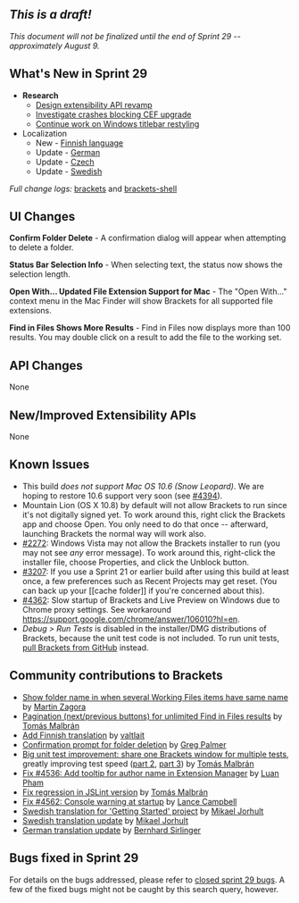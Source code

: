 _This is a draft!_
--------------------
_This document will not be finalized until the end of Sprint 29 -- approximately August 9._

What's New in Sprint 29
-----------------------
* **Research**
    * [Design extensibility API revamp](https://trello.com/c/rnN0XwK0/876-3-research-extension-api-design)
    * [Investigate crashes blocking CEF upgrade](https://trello.com/c/gIwbocii/938-3-cef-crash-issues)
    * [Continue work on Windows titlebar restyling](https://trello.com/c/d77Fd4F9/874-5-into-darkness-shell-windows)
* Localization
    * New - [Finnish language](https://github.com/adobe/brackets/pull/4506)
    * Update - [German](https://github.com/adobe/brackets/pull/4520)
    * Update - [Czech](https://github.com/adobe/brackets/pull/4607)
    * Update - [Swedish](https://github.com/adobe/brackets/pull/4605)

_Full change logs:_ [brackets](https://github.com/adobe/brackets/compare/sprint-28...sprint-29#commits_bucket) and [brackets-shell](https://github.com/adobe/brackets-shell/compare/sprint-28...sprint-29#commits_bucket)


UI Changes
----------
**Confirm Folder Delete** - A confirmation dialog will appear when attempting to delete a folder.

**Status Bar Selection Info** - When selecting text, the status now shows the selection length.

**Open With… Updated File Extension Support for Mac** - The "Open With…" context menu in the Mac Finder will show Brackets for all supported file extensions.

**Find in Files Shows More Results** - Find in Files now displays more than 100 results. You may double click on a result to add the file to the working set.

API Changes
-----------

None

New/Improved Extensibility APIs
-------------------------------

None

Known Issues
------------
* This build _does not support Mac OS 10.6 (Snow Leopard)_. We are hoping to restore 10.6 support very soon (see [#4394](https://github.com/adobe/brackets/issues/4394)).
* Mountain Lion (OS X 10.8) by default will not allow Brackets to run since it's not digitally signed yet. To work around this, right click the Brackets app and choose Open. You only need to do that once -- afterward, launching Brackets the normal way will work also.
* [#2272](https://github.com/adobe/brackets/issues/2272): Windows Vista may not allow the Brackets installer to run (you may not see _any_ error message). To work around this, right-click the installer file, choose Properties, and click the Unblock button.
* [#3207](https://github.com/adobe/brackets/issues/3207): If you use a Sprint 21 or earlier build after using this build at least once, a few preferences such as Recent Projects may get reset. (You can back up your [[cache folder]] if you're concerned about this).
* [#4362](https://github.com/adobe/brackets/issues/4362): Slow startup of Brackets and Live Preview on Windows due to Chrome proxy settings. See workaround https://support.google.com/chrome/answer/106010?hl=en.
* _Debug > Run Tests_ is disabled in the installer/DMG distributions of Brackets, because the unit test code is not included. To run unit tests, [pull Brackets from GitHub](https://github.com/adobe/brackets/wiki/How-to-Hack-on-Brackets#wiki-getcode) instead.


Community contributions to Brackets
-----------------------------------
* [Show folder name in when several Working Files items have same name](https://github.com/adobe/brackets/pull/4419) by [Martin Zagora](https://github.com/zaggino)
* [Pagination (next/previous buttons) for unlimited Find in Files results](https://github.com/adobe/brackets/pull/4303) by [Tomás Malbrán](https://github.com/TomMalbran)
* [Add Finnish translation](https://github.com/adobe/brackets/pull/4506) by [valtlait](https://github.com/valtlait)
* [Confirmation prompt for folder deletion](https://github.com/adobe/brackets/pull/4515) by [Greg Palmer](https://github.com/g-palmer)
* [Big unit test improvement: share one Brackets window for multiple tests](https://github.com/adobe/brackets/pull/4581), greatly improving test speed ([part 2](https://github.com/adobe/brackets/pull/4598), [part 3](https://github.com/adobe/brackets/pull/4635/files)) by [Tomás Malbrán](https://github.com/TomMalbran)
* [Fix #4536: Add tooltip for author name in Extension Manager](https://github.com/adobe/brackets/pull/4622) by [Luan Pham](https://github.com/thanhluan001)
* [Fix regression in JSLint version](https://github.com/adobe/brackets/pull/4642) by [Tomás Malbrán](https://github.com/TomMalbran)
* [Fix #4562: Console warning at startup](https://github.com/adobe/brackets/pull/4569) by [Lance Campbell](https://github.com/lkcampbell)
* [Swedish translation for 'Getting Started' project](https://github.com/adobe/brackets/pull/4626) by [Mikael Jorhult](https://github.com/mikaeljorhult)
* [Swedish translation update](https://github.com/adobe/brackets/pull/4605) by [Mikael Jorhult](https://github.com/mikaeljorhult)
* [German translation update](https://github.com/adobe/brackets/pull/4520) by [Bernhard Sirlinger](https://github.com/WebsiteDeveloper)

Bugs fixed in Sprint 29
-----------------------
For details on the bugs addressed, please refer to [closed sprint 29 bugs](https://github.com/adobe/brackets/issues?labels=&milestone=16&state=closed). A few of the fixed bugs might not be caught by this search query, however.